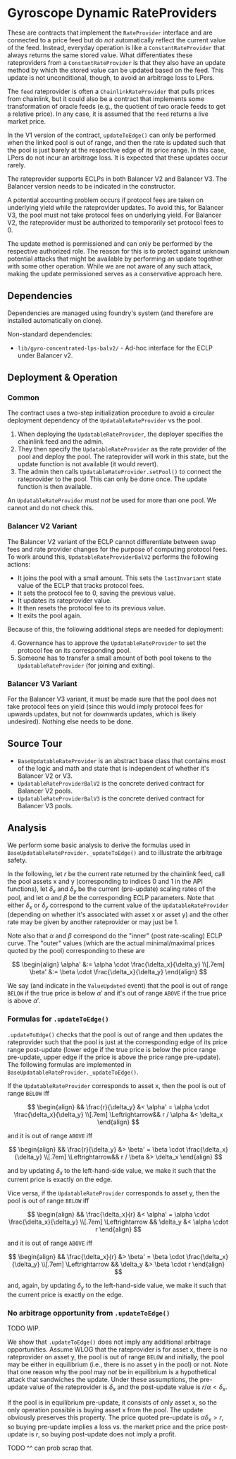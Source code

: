 
# Gyroscope Dynamic RateProviders

These are contracts that implement the `RateProvider` interface and are connected to a price feed but do _not_ automatically reflect the current value of the feed. Instead, everyday operation is like a `ConstantRateProvider` that always returns the same stored value. What differentiates these rateproviders from a `ConstantRateProvider` is that they also have an update method by which the stored value can be updated based on the feed. This update is not unconditional, though, to avoid an arbitrage loss to LPers.

The `feed` rateprovider is often a `ChainlinkRateProvider` that pulls prices from chainlink, but it could also be a contract that implements some transformation of oracle feeds (e.g., the quotient of two oracle feeds to get a relative price). In any case, it is assumed that the `feed` returns a live market price.

In the V1 version of the contract, `updateToEdge()` can only be performed when the linked pool is out of range, and then the rate is updated such that the pool is just barely at the respective edge of its price range. In this case, LPers do not incur an arbitrage loss. It is expected that these updates occur rarely.

The rateprovider supports ECLPs in both Balancer V2 and Balancer V3. The Balancer version needs to be indicated in the constructor.

A potential accounting problem occurs if protocol fees are taken on underlying yield while the rateprovider updates. To avoid this, for Balancer V3, the pool must not take protocol fees on underlying yield. For Balancer V2, the rateprovider must be authorized to temporarily set protocol fees to 0.

The update method is permissioned and can only be performed by the respective authorized role. The reason for this is to protect against unknown potential attacks that might be available by performing an update together with some other operation. While we are not aware of any such attack, making the update permissioned serves as a conservative approach here.

## Dependencies

Dependencies are managed using foundry's system (and therefore are installed automatically on clone).

Non-standard dependencies:
- `lib/gyro-concentrated-lps-balv2/` - Ad-hoc interface for the ECLP under Balancer v2.

## Deployment & Operation

### Common

The contract uses a two-step initialization procedure to avoid a circular deployment dependency of the `UpdatableRateProvider` vs the pool.

1. When deploying the `UpdatableRateProvider`, the deployer specifies the chainlink feed and the admin.
2. They then specify the `UpdatableRateProvider` as the rate provider of the pool and deploy the pool. The rateprovider will work in this state, but the update function is not available (it would revert).
3. The admin then calls `UpdatableRateProvider.setPool()` to connect the rateprovider to the pool. This can only be done once. The update function is then available.

An `UpdatableRateProvider` *must not* be used for more than one pool. We cannot and do not check this.

### Balancer V2 Variant

The Balancer V2 variant of the ECLP cannot differentiate between swap fees and rate provider changes for the purpose of computing protocol fees. To work around this, `UpdatableRateProviderBalV2` performs the following actions:

- It joins the pool with a small amount. This sets the `lastInvariant` state value of the ECLP that tracks protocol fees.
- It sets the protocol fee to 0, saving the previous value.
- It updates its rateprovider value.
- It then resets the protocol fee to its previous value.
- It exits the pool again.

Because of this, the following additional steps are needed for deployment:

4. Governance has to approve the `UpdatableRateProvider` to set the protocol fee on its corresponding pool.
5. Someone has to transfer a small amount of both pool tokens to the `UpdatableRateProvider` (for joining and exiting).

### Balancer V3 Variant

For the Balancer V3 variant, it must be made sure that the pool does not take protocol fees on yield (since this would imply protocol fees for upwards updates, but not for downwards updates, which is likely undesired). Nothing else needs to be done.

## Source Tour

- `BaseUpdatableRateProvider` is an abstract base class that contains most of the logic and math and state that is independent of whether it's Balancer V2 or V3.
- `UpdatableRateProviderBalV2` is the concrete derived contract for Balancer V2 pools.
- `UpdatableRateProviderBalV3` is the concrete derived contract for Balancer V3 pools.

## Analysis

We perform some basic analysis to derive the formulas used in `BaseUpdatableRateProvider._updateToEdge()` and to illustrate the arbitrage safety.

In the following, let $r$ be the current rate returned by the chainlink feed, call the pool assets x and y (corresponding to indices 0 and 1 in the API functions), let $\delta_x$ and $\delta_y$ be the current (pre-update) scaling rates of the pool, and let $\alpha$ and $\beta$ be the corresponding ECLP parameters. Note that either $\delta_x$ or $\delta_y$ correspond to the current value of the `UpdatableRateProvider` (depending on whether it's associated with asset x or asset y) and the other rate may be given by another rateprovider or may just be 1.

Note also that $\alpha$ and $\beta$ correspond do the "inner" (post rate-scaling) ECLP curve. The "outer" values (which are the actual minimal/maximal prices quoted by the pool) corresponding to these are

$$
\begin{align}
\alpha' &:= \alpha \cdot \frac{\delta_x}{\delta_y}
\\[.7em]
\beta' &:= \beta \cdot \frac{\delta_x}{\delta_y}
\end{align}
$$

We say (and indicate in the `ValueUpdated` event) that the pool is out of range `BELOW` if the true price is below $\alpha'$ and it's out of range `ABOVE` if the true price is above $\alpha'$.

### Formulas for `.updateToEdge()`

`.updateToEdge()` checks that the pool is out of range and then updates the rateprovider such that the pool is just at the corresponding edge of its price range post-update (lower edge if the true price is below the price range pre-update, upper edge if the price is above the price range pre-update). The following formulas are implemented in `BaseUpdatableRateProvider._updateToEdge()`.

If the `UpdatableRateProvider` corresponds to asset x, then the pool is out of range `BELOW` iff

$$
\begin{align}
&& \frac{r}{\delta_y} &< \alpha' = \alpha \cdot \frac{\delta_x}{\delta_y}
\\[.7em]
\Leftrightarrow&& r / \alpha &< \delta_x
\end{align}
$$

and it is out of range `ABOVE` iff

$$
\begin{align}
&& \frac{r}{\delta_y} &> \beta' = \beta \cdot \frac{\delta_x}{\delta_y}
\\[.7em]
\Leftrightarrow&& r / \beta &> \delta_x
\end{align}
$$

and by updating $\delta_x$ to the left-hand-side value, we make it such that the current price is exactly on the edge.

Vice versa, if the `UpdatableRateProvider` corresponds to asset y, then the pool is out of range `BELOW` iff

$$
\begin{align}
&& \frac{\delta_x}{r} &< \alpha' = \alpha \cdot \frac{\delta_x}{\delta_y}
\\[.7em]
\Leftrightarrow && \delta_y &< \alpha \cdot r
\end{align}
$$

and it is out of range `ABOVE` iff

$$
\begin{align}
&& \frac{\delta_x}{r} &> \beta' = \beta \cdot \frac{\delta_x}{\delta_y}
\\[.7em]
\Leftrightarrow && \delta_y &> \beta \cdot r
\end{align}
$$

and, again, by updating $\delta_y$ to the left-hand-side value, we make it such that the current price is exactly on the edge.

### No arbitrage opportunity from `.updateToEdge()`

TODO WIP.

We show that `.updateToEdge()` does not imply any additional arbitrage opportunities. Assume WLOG that the rateprovider is for asset x, there is no rateprovider on asset y, the pool is out of range `BELOW` and initially, the pool may be either in equilibrium (i.e., there is no asset y in the pool) or not. Note that one reason why the pool may _not_ be in equilibrium is a hypothetical attack that sandwiches the update. Under these assumptions, the pre-update value of the rateprovider is $\delta_x$ and the post-update value is $r/\alpha < \delta_x$.

If the pool is in equilibrium pre-update, it consists of only asset x, so the only operation possible is buying asset x from the pool. The update obviously preserves this property. The price quoted pre-update is $\alpha \delta_x > r$, so buying pre-update implies a loss vs. the market price and the price post-update is $r$, so buying post-update does not imply a profit. 

TODO ^^ can prob scrap that.

